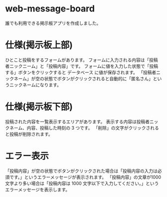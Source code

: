 # web-message-board
誰でも利用できる掲示板アプリを作成しました。

# 仕様(掲示板上部)
ひとこと投稿をするフォームがあります。
フォームに入力される内容は「投稿者ニックニーム」と「投稿内容」です。
フォームに値を入力した状態で「投稿する」ボタンをクリックすると データベース に値が保存されます。
「投稿者ニックネーム」が空の状態でボタンがクリックされると自動的に「匿名さん」というニックネームになります。

# 仕様(掲示板下部)
投稿された内容を一覧表示するエリアがあります。
表示する内容は投稿者ニックネーム、内容、投稿した時刻の 3 つです。
「削除」の文字がクリックされると投稿が削除されます。

# エラー表示
「投稿内容」が空の状態でボタンがクリックされた場合は「投稿内容の入力は必須です。」というエラーメッセージが表示されます。
「投稿内容」の文章が1000文字より多い場合は「投稿内容は 1000 文字以下で入力してください。」というエラーメッセージを表示します。
